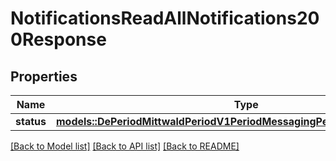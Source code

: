 # NotificationsReadAllNotifications200Response

## Properties

Name | Type | Description | Notes
------------ | ------------- | ------------- | -------------
**status** | [**models::DePeriodMittwaldPeriodV1PeriodMessagingPeriodNotificationStatus**](de.mittwald.v1.messaging.NotificationStatus.md) |  | 

[[Back to Model list]](../README.md#documentation-for-models) [[Back to API list]](../README.md#documentation-for-api-endpoints) [[Back to README]](../README.md)



